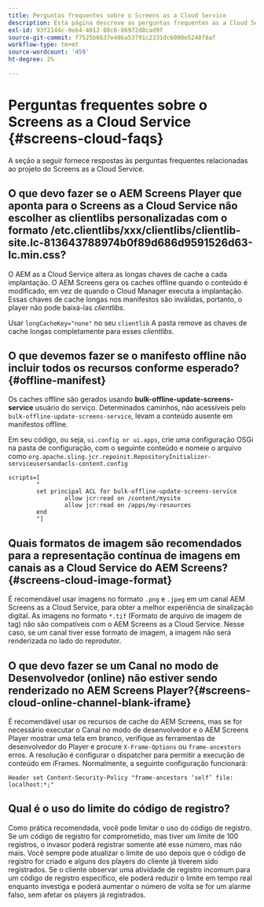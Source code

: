```yaml
---
title: Perguntas frequentes sobre o Screens as a Cloud Service
description: Esta página descreve as perguntas frequentes as a Cloud Service do Screens.
exl-id: 93f2144c-0e64-4012-88c6-86972d8cad9f
source-git-commit: f7525b6b37e486a53791c2331dc6000e5248f8af
workflow-type: tm+mt
source-wordcount: '459'
ht-degree: 2%

---
```


# Perguntas frequentes sobre o Screens as a Cloud Service {#screens-cloud-faqs}

A seção a seguir fornece respostas às perguntas frequentes relacionadas ao projeto do Screens as a Cloud Service.

## O que devo fazer se o AEM Screens Player que aponta para o Screens as a Cloud Service não escolher as clientlibs personalizadas com o formato /etc.clientlibs/xxx/clientlibs/clientlib-site.lc-813643788974b0f89d686d9591526d63-lc.min.css?

O AEM as a Cloud Service altera as longas chaves de cache a cada implantação. O AEM Screens gera os caches offline quando o conteúdo é modificado, em vez de quando o Cloud Manager executa a implantação. Essas chaves de cache longas nos manifestos são inválidas, portanto, o player não pode baixá-las *clientlibs*.

Usar `longCacheKey="none"` no seu `clientlib` A pasta remove as chaves de cache longas completamente para esses *clientlibs*.


## O que devemos fazer se o manifesto offline não incluir todos os recursos conforme esperado? {#offline-manifest}

Os caches offline são gerados usando **bulk-offline-update-screens-service** usuário do serviço. Determinados caminhos, não acessíveis pelo `bulk-offline-update-screens-service`, levam a conteúdo ausente em manifestos offline.

Em seu código, ou seja, `ui.config or ui.apps`, crie uma configuração OSGi na pasta de configuração, com o seguinte conteúdo e nomeie o arquivo como `org.apache.sling.jcr.repoinit.RepositoryInitializer-serviceusersandacls-content.config`

```
scripts=[
        "
        set principal ACL for bulk-offline-update-screens-service
                allow jcr:read on /content/mysite
                allow jcr:read on /apps/my-resources
        end
        "] 
```

## Quais formatos de imagem são recomendados para a representação contínua de imagens em canais as a Cloud Service do AEM Screens?{#screens-cloud-image-format}

É recomendável usar imagens no formato `.png` e `.jpeg` em um canal AEM Screens as a Cloud Service, para obter a melhor experiência de sinalização digital.
As imagens no formato `*.tif` (Formato de arquivo de imagem de tag) não são compatíveis com o AEM Screens as a Cloud Service. Nesse caso, se um canal tiver esse formato de imagem, a imagem não será renderizada no lado do reprodutor.

## O que devo fazer se um Canal no modo de Desenvolvedor (online) não estiver sendo renderizado no AEM Screens Player?{#screens-cloud-online-channel-blank-iframe}

É recomendável usar os recursos de cache do AEM Screens, mas se for necessário executar o Canal no modo de desenvolvedor e o AEM Screens Player mostrar uma tela em branco, verifique as ferramentas de desenvolvedor do Player e procure `X-Frame-Options` ou `frame-ancestors` erros. A resolução é configurar o dispatcher para permitir a execução de conteúdo em iFrames. Normalmente, a seguinte configuração funcionará:

```
Header set Content-Security-Policy "frame-ancestors ‘self’ file: localhost:*;"
```

## Qual é o uso do limite do código de registro?

Como prática recomendada, você pode limitar o uso do código de registro. Se um código de registro for comprometido, mas tiver um limite de 100 registros, o invasor poderá registrar somente até esse número, mas não mais. Você sempre pode atualizar o limite de uso depois que o código de registro for criado e alguns dos players do cliente já tiverem sido registrados. Se o cliente observar uma atividade de registro incomum para um código de registro específico, ele poderá reduzir o limite em tempo real enquanto investiga e poderá aumentar o número de volta se for um alarme falso, sem afetar os players já registrados.
